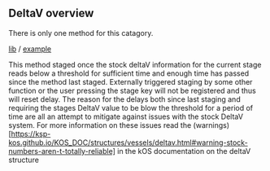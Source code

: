 ## DeltaV overview

There is only one method for this catagory.

[lib](5\)%20DeltaV/delta_v.ks) / [example](5\)%20DeltaV/delta_v_example.ks)

This method staged once the stock deltaV information for the current stage reads below a threshold for sufficient time and enough time has passed since the method last staged.
Externally triggered staging by some other function or the user pressing the stage key will not be registered and thus will reset delay.
The reason for the delays both since last staging and requiring the stages DeltaV value to be blow the threshold for a period of time are all an attempt to mitigate against issues with the stock DeltaV system.
For more information on these issues read the (warnings)[https://ksp-kos.github.io/KOS_DOC/structures/vessels/deltav.html#warning-stock-numbers-aren-t-totally-reliable] in the kOS documentation on the deltaV structure
